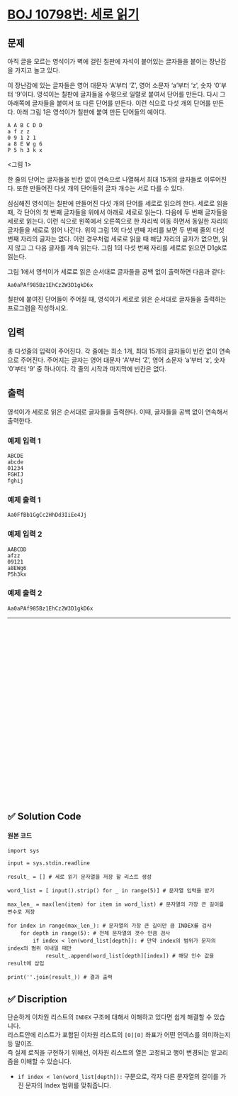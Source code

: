 # [BOJ 10798번: 세로 읽기](https://www.acmicpc.net/problem/10798)

## 문제

아직 글을 모르는 영석이가 벽에 걸린 칠판에 자석이 붙어있는 글자들을 붙이는 장난감을 가지고 놀고 있다.   

이 장난감에 있는 글자들은 영어 대문자 ‘A’부터 ‘Z’, 영어 소문자 ‘a’부터 ‘z’, 숫자 ‘0’부터 ‘9’이다. 영석이는 칠판에 글자들을 수평으로 일렬로 붙여서 단어를 만든다. 다시 그 아래쪽에 글자들을 붙여서 또 다른 단어를 만든다. 이런 식으로 다섯 개의 단어를 만든다. 아래 그림 1은 영석이가 칠판에 붙여 만든 단어들의 예이다.   

```
A A B C D D
a f z z 
0 9 1 2 1
a 8 E W g 6
P 5 h 3 k x
```

<그림 1>  

한 줄의 단어는 글자들을 빈칸 없이 연속으로 나열해서 최대 15개의 글자들로 이루어진다. 또한 만들어진 다섯 개의 단어들의 글자 개수는 서로 다를 수 있다.   

심심해진 영석이는 칠판에 만들어진 다섯 개의 단어를 세로로 읽으려 한다. 세로로 읽을 때, 각 단어의 첫 번째 글자들을 위에서 아래로 세로로 읽는다. 다음에 두 번째 글자들을 세로로 읽는다. 이런 식으로 왼쪽에서 오른쪽으로 한 자리씩 이동 하면서 동일한 자리의 글자들을 세로로 읽어 나간다. 위의 그림 1의 다섯 번째 자리를 보면 두 번째 줄의 다섯 번째 자리의 글자는 없다. 이런 경우처럼 세로로 읽을 때 해당 자리의 글자가 없으면, 읽지 않고 그 다음 글자를 계속 읽는다. 그림 1의 다섯 번째 자리를 세로로 읽으면 D1gk로 읽는다.   

그림 1에서 영석이가 세로로 읽은 순서대로 글자들을 공백 없이 출력하면 다음과 같다:  

```
Aa0aPAf985Bz1EhCz2W3D1gkD6x  
```

칠판에 붙여진 단어들이 주어질 때, 영석이가 세로로 읽은 순서대로 글자들을 출력하는 프로그램을 작성하시오.    


## 입력

총 다섯줄의 입력이 주어진다. 각 줄에는 최소 1개, 최대 15개의 글자들이 빈칸 없이 연속으로 주어진다. 주어지는 글자는 영어 대문자 ‘A’부터 ‘Z’, 영어 소문자 ‘a’부터 ‘z’, 숫자 ‘0’부터 ‘9’ 중 하나이다. 각 줄의 시작과 마지막에 빈칸은 없다.  


## 출력

영석이가 세로로 읽은 순서대로 글자들을 출력한다. 이때, 글자들을 공백 없이 연속해서 출력한다. 


### 예제 입력 1

```
ABCDE
abcde
01234
FGHIJ
fghij
```

### 예제 출력 1 

```
Aa0FfBb1GgCc2HhDd3IiEe4Jj
```

### 예제 입력 2

```
AABCDD
afzz
09121
a8EWg6
P5h3kx
```

### 예제 출력 2 

```
Aa0aPAf985Bz1EhCz2W3D1gkD6x
```
---

<br/>
<br/>
<br/>
<br/>
<br/>
<br/>
<br/>
<br/>
<br/>
<br/>
<br/>
<br/>
<br/>
<br/>
<br/>
<br/>
<br/>
<br/>
<br/>
<br/>
<br/>
<br/>
<br/>


## ✅ Solution Code

#### 원본 코드

```python3
import sys

input = sys.stdin.readline

result_ = [] # 세로 읽기 문자열을 저장 할 리스트 생성

word_list = [ input().strip() for _ in range(5)] # 문자열 입력을 받기

max_len_ = max(len(item) for item in word_list) # 문자열의 가장 큰 길이를 변수로 저장

for index in range(max_len_): # 문자열의 가장 큰 길이만 큼 INDEX를 검사
    for depth in range(5): # 전체 문자열의 갯수 만큼 검사
        if index < len(word_list[depth]): # 만약 index의 범위가 문자의 index의 범위 이내일 때만
            result_.append(word_list[depth][index]) # 해당 인수 값을 result에 삽입

print(''.join(result_)) # 결과 출력
```


## ✅ Discription

단순하게 이차원 리스트의 `INDEX` 구조에 대해서 이해하고 있다면 쉽게 해결할 수 있습니다.  
리스트안에 리스트가 포함된 이차원 리스트의 `[0][0]` 좌표가 어떤 인덱스를 의미하는지 등 말이죠.    
즉 실제 로직을 구현하기 위해선, 이차원 리스트의 열은 고정되고 행이 변경되는 알고리즘을 이해할 수 있습니다.  

* `if index < len(word_list[depth]):` 구문으로, 각자 다른 문자열의 길이를 가진 문자의 Index 범위를 맞춰줍니다.  

<br/>